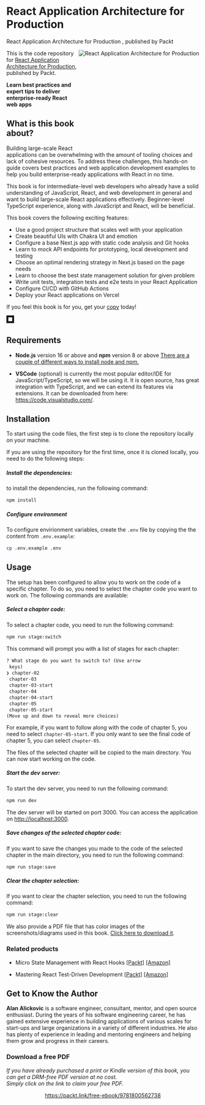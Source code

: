 # React Application Architecture for Production	
React Application Architecture for Production	, published by Packt

<a href="https://www.packtpub.com/product/react-application-architecture-for-production/9781801070539"><img src="https://static.packt-cdn.com/products/9781801070539/cover/smaller" alt="React Application Architecture for Production" height="256px" align="right"></a>

This is the code repository for [React Application Architecture for Production](https://www.packtpub.com/product/react-application-architecture-for-production/9781801070539), published by Packt.

**Learn best practices and expert tips to deliver enterprise-ready React web apps**

## What is this book about?

Building large-scale React applications can be overwhelming with the amount of tooling choices and lack of cohesive resources. To address these challenges, this hands-on guide covers best practices and web application development examples to help you build enterprise-ready applications with React in no time.

This book is for intermediate-level web developers who already have a solid understanding of JavaScript, React, and web development in general and want to build large-scale React applications effectively. Beginner-level TypeScript experience, along with JavaScript and React, will be beneficial.

This book covers the following exciting features:

* Use a good project structure that scales well with your application
* Create beautiful UIs with Chakra UI and emotion
* Configure a base Next.js app with static code analysis and Git hooks
* Learn to mock API endpoints for prototyping, local development and testing
* Choose an optimal rendering strategy in Next.js based on the page needs
* Learn to choose the best state management solution for given problem
* Write unit tests, integration tests and e2e tests in your React Application
* Configure CI/CD with GitHub Actions
* Deploy your React applications on Vercel

If you feel this book is for you, get your [copy](https://www.amazon.com/dp/1801070539) today!

<a href="https://www.packtpub.com/?utm_source=github&utm_medium=banner&utm_campaign=GitHubBanner"><img src="https://raw.githubusercontent.com/PacktPublishing/GitHub/master/GitHub.png" 
alt="https://www.packtpub.com/" border="5" /></a>



## Requirements

- **Node.js** version 16 or above and **npm** version 8 or above
  [There are a couple of different ways to install node and npm.](https://www.nodejsdesignpatterns.com/blog/5-ways-to-install-node-js/)

- **VSCode** (optional) is currently the most popular editor/IDE for JavaScript/TypeScript, so we will be using it. It is open source, has great integration with TypeScript, and we can extend its features via extensions. It can be downloaded from here: https://code.visualstudio.com/.

## Installation

To start using the code files, the first step is to clone the repository locally on your machine.

If you are using the repository for the first time, once it is cloned locally, you need to do the following steps:

##### Install the dependencies:
to install the dependencies, run the following command:

```sh
npm install
```

##### Configure environment
To configure envirionment variables, create the `.env` file by copying the the content from `.env.example`:

```sh
cp .env.example .env
```

## Usage

The setup has been configured to allow you to work on the code of a specific chapter. To do so, you need to select the chapter code you want to work on. The following commands are available:


##### Select a chapter code:
To select a chapter code, you need to run the following command:

```sh
npm run stage:switch
```

This command will prompt you with a list of stages for each chapter: 
```
? What stage do you want to switch to? (Use arrow 
 keys) 
❯ chapter-02 
 chapter-03 
 chapter-03-start 
 chapter-04 
 chapter-04-start 
 chapter-05 
 chapter-05-start 
(Move up and down to reveal more choices)
```
For example, if you want to follow along with the code of chapter 5, you need to select `chapter-05-start`. If you only want to see the final code of chapter 5, you can select `chapter-05`.

The files of the selected chapter will be copied to the main directory. You can now start working on the code.

##### Start the dev server:
To start the dev server, you need to run the following command:

```sh
npm run dev
```
The dev server will be started on port 3000. You can access the application on [http://localhost:3000](http://localhost:3000).

##### Save changes of the selected chapter code:
If you want to save the changes you made to the code of the selected chapter in the main directory, you need to run the following command:
```sh
npm run stage:save
```

##### Clear the chapter selection:
If you want to clear the chapter selection, you need to run the following command:

```sh
npm run stage:clear
```


We also provide a PDF file that has color images of the screenshots/diagrams used in this book. [Click here to download it](https://packt.link/DjfrW).


### Related products <Other books you may enjoy>
* Micro State Management with React Hooks  [[Packt]](https://www.packtpub.com/product/micro-state-management-with-react-hooks/9781801812375) [[Amazon]](https://www.amazon.com/Micro-State-Management-React-Hooks/dp/1801812373)

* Mastering React Test-Driven Development  [[Packt]](https://www.packtpub.com/product/mastering-react-test-driven-development/9781789133417) [[Amazon]](https://www.amazon.com/Mastering-React-Test-Driven-Development-well-tested/dp/1789133416)

## Get to Know the Author
**Alan Alickovic** is a software engineer, consultant, mentor, and open source enthusiast. During the years of his software engineering career, he has gained extensive experience in building applications of various scales for start-ups and large organizations in a variety of different industries. He also has plenty of experience in leading and mentoring engineers and helping them grow and progress in their careers.

### Download a free PDF

 <i>If you have already purchased a print or Kindle version of this book, you can get a DRM-free PDF version at no cost.<br>Simply click on the link to claim your free PDF.</i>
<p align="center"> <a href="https://packt.link/free-ebook/9781800562738">https://packt.link/free-ebook/9781800562738 </a> </p>
